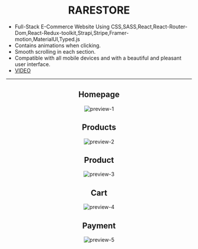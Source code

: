 <div align="Center">

# RARESTORE

</div>

- Full-Stack E-Commerce Website Using CSS,SASS,React,React-Router-Dom,React-Redux-toolkit,Strapi,Stripe,Framer-motion,MaterialUI,Typed.js
- Contains animations when clicking.
- Smooth scrolling in each section.
- Compatible with all mobile devices and with a beautiful and pleasant user interface.
- [VIDEO](https://www.linkedin.com/feed/update/urn:li:activity:7037928776348938240/)


------------

<div align="Center">

## Homepage

![preview-1](https://i.ibb.co/PCxxZcq/1.png)


</div>


<div align="Center">

## Products

![preview-2](https://i.ibb.co/54JfnWt/2.png)


</div>


<div align="Center">

## Product

![preview-3](https://i.ibb.co/VgX7r8r/3.png)


</div>


<div align="Center">

## Cart

![preview-4](https://i.ibb.co/9bp7LTp/4.png)


</div>


<div align="Center">

## Payment

![preview-5](https://i.ibb.co/GWkZh8R/5.png)


</div>